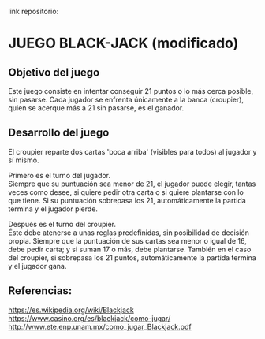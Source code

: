 link repositorio: 

# JUEGO BLACK-JACK (modificado)

## Objetivo del juego
Este juego consiste en intentar conseguir 21 puntos o lo más cerca posible, sin pasarse. Cada jugador se enfrenta únicamente a la banca (croupier), quien se acerque más a 21 sin pasarse, es el ganador.

## Desarrollo del juego
El croupier reparte dos cartas 'boca arriba' (visibles para todos) al jugador y sí mismo.

Primero es el turno del jugador.  
Siempre que su puntuación sea menor de 21, el jugador puede elegir, tantas veces como desee, si quiere pedir otra carta o si quiere plantarse con lo que tiene. Si su puntuación sobrepasa los 21, automáticamente la partida termina y el jugador pierde.

Después es el turno del croupier.  
Éste debe atenerse a unas reglas predefinidas, sin posibilidad de decisión propia. Siempre que la puntuación de sus cartas sea menor o igual de 16, debe pedir carta; y si suman 17 o más, debe plantarse. También en el caso del croupier, si sobrepasa los 21 puntos, automáticamente la partida termina y el jugador gana.

## Referencias:
https://es.wikipedia.org/wiki/Blackjack  
https://www.casino.org/es/blackjack/como-jugar/  
http://www.ete.enp.unam.mx/como_jugar_Blackjack.pdf
